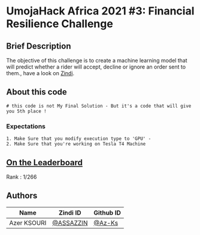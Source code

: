 # UmojaHack Africa 2021 #3: Financial Resilience Challenge

## Brief Description

The objective of this challenge is to create a machine learning model that will predict whether a rider will accept, decline or ignore an order sent to them., have a look on [Zindi](https://zindi.africa/hackathons/umojahack-africa-2021-2-sendy-challenge-intermediate). 

## About this code

```
# this code is not My Final Solution - But it's a code that will give you 5th place !
```


### Expectations
```
1. Make Sure that you modify execution type to 'GPU' -
2. Make Sure that you're working on Tesla T4 Machine
```  

## [On the Leaderboard](https://zindi.africa/hackathons/umojahack-africa-2021-2-sendy-challenge-intermediate/leaderboard)

Rank : 1/266 
## Authors

<div align='center'>

| Name           |                     Zindi ID                     |                  Github ID               |
|----------------|--------------------------------------------------|------------------------------------------|
|Azer KSOURI |[@ASSAZZIN](https://zindi.africa/users/ASSAZZIN)      |[@Az-Ks](https://github.com/Az-Ks)        |


</div>


